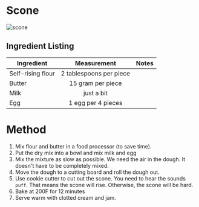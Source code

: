 # Scone

![scone](https://upload.wikimedia.org/wikipedia/commons/c/c6/Lemon_Scone_with_Jam_%286849605425%29.jpg)

## Ingredient Listing

| Ingredient            | Measurement               | Notes  |
| -------------         |:-------------:            | -----: |
| Self-rising flour     | 2 tablespoons per piece   |        |
| Butter                | 15 gram per piece         |        |
| Milk                  | just a bit                |        |
| Egg                   | 1 egg per 4 pieces        |        |

# Method

1. Mix flour and butter in a food processor (to save time).
2. Put the dry mix into a bowl and mix milk and egg
3. Mix the mixture as slow as possible. We need the air in the dough. It doesn't have to be completely mixed.
4. Move the dough to a cutting board and roll the dough out.
5. Use cookie cutter to cut out the scone. You need to hear the sounds `puff`. That means the scone will rise. Otherwise, the scone will be hard.
6. Bake at 200F for 12 minutes
7. Serve warm with clotted cream and jam. 
